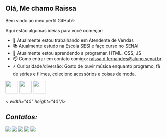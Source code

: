 ## Olá, Me chamo Raissa

Bem vindo ao meu perfil GitHub✨

Aqui estão algumas ideias para você começar:
- 🔭 Atualmente estou trabalhando em Atendente de Vendas
- 📚 Atualmente estudo na Escola SESI e faço curso no SENAI
- 🌱 Atualmente estou aprendendo a programar, HTML, CSS, JS
- 📫 Como entrar em contato comigo: raissa.d.fernandes@aluno.senai.br
- ⚡ Curiosidade/diversão: Gosto de ouvir música enquanto programo, fã de séries e filmes, coleciono acessórios e coisas de moda.

<img loading="lazy" src="https://cdn.jsdelivr.net/gh/devicons/devicon/icons/git/git-original.svg" width="40" height="40"/>

<img src="https://cdn.jsdelivr.net/gh/devicons/devicon@latest/icons/html5/html5-original.svg" width="40" height="40"/>

<img src="https://cdn.jsdelivr.net/gh/devicons/devicon@latest/icons/javascript/javascript-original.svg" width="40" height="40"/>


<i class="devicon-canva-original">< width="40" height="40"/i>
          
          
          







## Contatos:
<div>
<a href="https://www.youtube.com/seu-canal-youtube-aqui" target="_blank"><img loading="lazy" src="https://img.shields.io/badge/YouTube-FF0000?style=for-the-badge&logo=youtube&logoColor=white" target="_blank"></a>
<a href="https://instagram.com/seu-usuário-instagram-aqui" target="_blank"><img loading="lazy" src="https://img.shields.io/badge/-Instagram-%23E4405F?style=for-the-badge&logo=instagram&logoColor=white" target="_blank"></a>
<a href="https://www.twitch.tv/seu-usuário-aqui" target="_blank"><img loading="lazy" src="https://img.shields.io/badge/Twitch-9146FF?style=for-the-badge&logo=twitch&logoColor=white" target="_blank"></a>
<a href = "mailto:contato@seu-usuário-aqui"><img loading="lazy" src="https://img.shields.io/badge/Gmail-D14836?style=for-the-badge&logo=gmail&logoColor=white" target="_blank"></a>
<a href="https://www.linkedin.com/in/seu-usuário-linkedln-aqui" target="_blank"><img loading="lazy" src="https://img.shields.io/badge/-LinkedIn-%230077B5?style=for-the-badge&logo=linkedin&logoColor=white" target="_blank"></a>   
</div>



